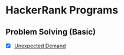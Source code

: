 # HackerRank Programs

## Problem Solving (Basic)

- [x] [Unexpected Demand](/src/ProblemSolvingBasic/UnexpectedDemand.java) 

